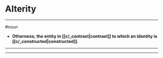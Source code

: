 # Alterity
---
#noun
- **Otherness; the entity in [[c/_contrast|contrast]] to which an identity is [[c/_constructed|constructed]].**
---
---

